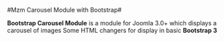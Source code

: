 #Mzm Carousel Module with Bootstrap#

**Bootstrap Carousel Module** is a module for Joomla 3.0+ which displays a carousel of images
Some HTML changers for display in basic **Bootstrap 3**
